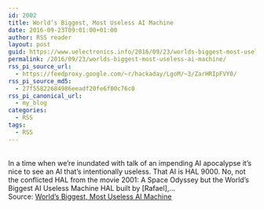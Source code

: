 ```yaml
---
id: 2002
title: World’s Biggest, Most Useless AI Machine
date: 2016-09-23T09:01:00+01:00
author: RSS reader
layout: post
guid: https://www.uelectronics.info/2016/09/23/worlds-biggest-most-useless-ai-machine/
permalink: /2016/09/23/worlds-biggest-most-useless-ai-machine/
rss_pi_source_url:
  - https://feedproxy.google.com/~r/hackaday/LgoM/~3/ZarHRIpFVY0/
rss_pi_source_md5:
  - 27f55822684986eeadf20fe6f00c76c0
rss_pi_canonical_url:
  - my_blog
categories:
  - RSS
tags:
  - RSS
---
```

&#013;  
In a time when we’re inundated with talk of an impending AI apocalypse it’s nice to see an AI that’s intentionally useless. That AI is HAL 9000. No, not the conflicted HAL from the movie 2001: A Space Odyssey but the World’s Biggest AI Useless Machine HAL built by [Rafael],…&#013;  
Source: <a href="https://feedproxy.google.com/~r/hackaday/LgoM/~3/ZarHRIpFVY0/" target="_blank">World’s Biggest, Most Useless AI Machine</a>